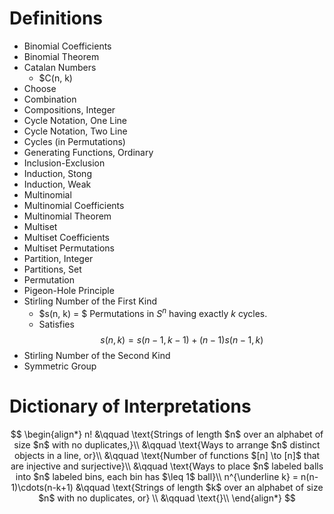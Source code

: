 # Definitions

- Binomial Coefficients
- Binomial Theorem
- Catalan Numbers
  - $C(n, k)
- Choose
- Combination
- Compositions, Integer
- Cycle Notation, One Line
- Cycle Notation, Two Line
- Cycles (in Permutations)
- Generating Functions, Ordinary
- Inclusion-Exclusion
- Induction, Stong
- Induction, Weak
- Multinomial
- Multinomial Coefficients
- Multinomial Theorem
- Multiset
- Multiset Coefficients
- Multiset Permutations
- Partition, Integer
- Partitions, Set
- Permutation
- Pigeon-Hole Principle
- Stirling Number of the First Kind
  - $s(n, k) = $ Permutations in $S^n$ having exactly $k$ cycles.
  - Satisfies $$s(n, k) = s(n-1, k-1) + (n-1)s(n-1, k)$$
- Stirling Number of the Second Kind
- Symmetric Group

# Dictionary of Interpretations

$$
\begin{align*}
n! &\qquad \text{Strings of length $n$ over an alphabet of size $n$ with no duplicates,}\\
&\qquad \text{Ways to arrange $n$ distinct objects in a line, or}\\
&\qquad \text{Number of functions $[n] \to [n]$ that are injective and surjective}\\
&\qquad \text{Ways to place $n$ labeled balls into $n$ labeled bins, each bin has $\leq 1$ ball}\\
n^{\underline k} = n(n-1)\cdots(n-k+1) &\qquad \text{Strings of length $k$ over an alphabet of size $n$ with no duplicates, or} \\
&\qquad \text{}\\
\end{align*}
$$